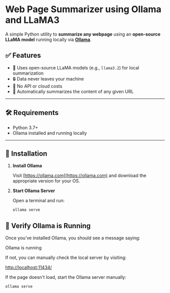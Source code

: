 # Web Page Summarizer using Ollama and LLaMA3

A simple Python utility to **summarize any webpage** using an **open-source LLaMA model** running locally via **[Ollama](https://ollama.com)**.

## ✅ Features

- 🧠 Uses open-source LLaMA models (e.g., `llama3.2`) for local summarization
- 🔒 Data never leaves your machine
- 💸 No API or cloud costs
- 📄 Automatically summarizes the content of any given URL

---

## 🛠️ Requirements

- Python 3.7+
- Ollama installed and running locally

---

## 🚀 Installation

1. **Install Ollama**

   Visit [https://ollama.com](https://ollama.com) and download the appropriate version for your OS.

2. **Start Ollama Server**

   Open a terminal and run:
   ```bash
   ollama serve

## 🧪 Verify Ollama is Running

Once you’ve installed Ollama, you should see a message saying:

Ollama is running

If not, you can manually check the local server by visiting:

[http://localhost:11434/](http://localhost:11434/)

If the page doesn't load, start the Ollama server manually:

```bash
ollama serve
